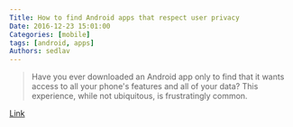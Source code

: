 ```yaml
---
Title: How to find Android apps that respect user privacy
Date: 2016-12-23 15:01:00
Categories: [mobile]
tags: [android, apps]
Authors: sedlav
---
```


> Have you ever downloaded an Android app only to find that it wants access to all your phone's features and all of your data? This experience, while not ubiquitous, is frustratingly common.

[Link](https://opensource.com/article/16/12/android-privacy-apps)
